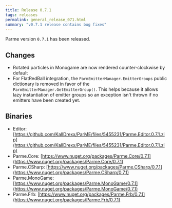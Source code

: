 ```yaml
---
title: Release 0.7.1
tags: releases
permalink: general_release_071.html
summary: "v0.7.1 release contains bug fixes"
---
```


Parme version `0.7.1` has been released. 

## Changes

* Rotated particles in Monogame are now rendered counter-clockwise by default
* For FlatRedBall integration, the `ParmEmitterManager.EmitterGroups` public dictionary is removed in favor of the `ParmEmitterManager.GetEmitterGroup()`.  This helps because it allows lazy instantiation of emitter groups so an exception isn't thrown if no emitters have been created yet.

## Binaries

* Editor: [https://github.com/KallDrexx/ParME/files/5455231/Parme.Editor.0.7.1.zip](https://github.com/KallDrexx/ParME/files/5455231/Parme.Editor.0.7.1.zip)
* Parme.Core: [https://www.nuget.org/packages/Parme.Core/0.7.1](https://www.nuget.org/packages/Parme.Core/0.7.1)
* Parme.CSharp: [https://www.nuget.org/packages/Parme.CSharp/0.7.1](https://www.nuget.org/packages/Parme.CSharp/0.7.1)
* Parme.MonoGame: [https://www.nuget.org/packages/Parme.MonoGame/0.7.1](https://www.nuget.org/packages/Parme.MonoGame/0.7.1)
* Parme.Frb: [https://www.nuget.org/packages/Parme.Frb/0.7.1](https://www.nuget.org/packages/Parme.Frb/0.7.1)
